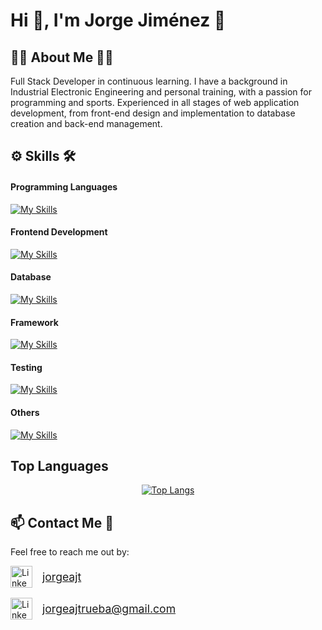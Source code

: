 

# Hi 👋, I'm Jorge Jiménez 💪

## 👨‍💻 About Me 🏋️‍♂️
Full Stack Developer in continuous learning. I have a background in Industrial Electronic Engineering and personal training, with a passion for programming and sports. Experienced in all stages of web application development, from front-end design and implementation to database creation and back-end management.

## ⚙ Skills 🛠
#### Programming Languages
[![My Skills](https://skillicons.dev/icons?i=js,py)](https://skillicons.dev)

#### Frontend Development
[![My Skills](https://skillicons.dev/icons?i=html,css,bootstrap,react)](https://skillicons.dev)

#### Database
[![My Skills](https://skillicons.dev/icons?i=mysql,postgres)](https://skillicons.dev)

#### Framework
[![My Skills](https://skillicons.dev/icons?i=flask)](https://skillicons.dev)

#### Testing
[![My Skills](https://skillicons.dev/icons?i=jest)](https://skillicons.dev)

#### Others
[![My Skills](https://skillicons.dev/icons?i=git,github,postman,arduino)](https://skillicons.dev)

## Top Languages
<p align="center">
  <a href="https://github.com/JorgeAJT/github-readme-stats">
    <img src="https://github-readme-stats.vercel.app/api/top-langs/?username=JorgeAJT&layout=donut" alt="Top Langs">
  </a>
</p>

## 📫 Contact Me 📩
Feel free to reach me out by:


  <a href="https://www.linkedin.com/in/jorgeajt/" style="display: flex; align-items: center; margin-bottom: 1rem">
    <img src="https://skillicons.dev/icons?i=linkedin" alt="LinkedIn" width="35"/>
    <span style="font-size: 1.1rem; margin-left: 1rem">jorgeajt</span>
  </a>

  <a href="mailto:jorgeajtrueba@gmail.com" style="display: flex; align-items: center">
    <img src="https://skillicons.dev/icons?i=gmail" alt="LinkedIn" width="35"/>
    <span style="font-size: 1.1rem; margin-left: 1rem">jorgeajtrueba@gmail.com</span>
  </a>
